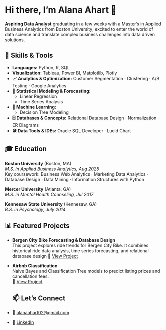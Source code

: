 # Hi there, I’m Alana Ahart 👋

**Aspiring Data Analyst** graduating in a few weeks with a Master’s in Applied Business Analytics from Boston University; excited to enter the world of data science and translate complex business challenges into data driven solutions.

## 🔧 Skills & Tools

- **Languages:** Python, R, SQL  
- **Visualization:** Tableau, Power BI, Matplotlib, Plotly
- **📈 Analytics & Optimization:** Customer Segmentation · Clustering · A/B Testing · Google Analytics   
- **📐 Statistical Modeling & Forecasting:**  
  - Linear Regression 
  - Time Series Analysis   
- **🤖 Machine Learning:**  
  - Decision Tree Modeling 
- **🗄 Databases & Concepts:** Relational Database Design · Normalization · ER Diagrams  
- **🛠 Data Tools & IDEs:** Oracle SQL Developer · Lucid Chart

## 🎓 Education

**Boston University** (Boston, MA)  
*M.S. in Applied Business Analytics, Aug 2025*  
Key coursework: Business Web Analytics · Marketing Data Analytics · Database Design · Data Mining · Information Structures with Python 

**Mercer University** (Atlanta, GA)  
*M.S. in Mental Health Counseling, Jul 2017*

**Kennesaw State University** (Kennesaw, GA)  
*B.S. in Psychology, July 2014*


## 📊 Featured Projects

- **Bergen City Bike Forecasting & Database Design**  
This project explores ride trends for Bergen City Bike. It combines historical ride data analysis, time series forecasting, and relational database design
  🔗 [View Project](https://github.com/alanaahart/bergen-city-bike-forecasting)

- **Airbnb Classification**  
  Naive Bayes and Classification Tree models to predict listing prices and cancellation fees.  
  🔗 [View Project](https://github.com/alanaahart/AD699-Naive-Bayes-Decision-Tree)  


  ## 📫 Let’s Connect

- 📧 alanaahart02@gmail.com 
- 🔗 [LinkedIn](https://www.linkedin.com/in/alanaahart/)

